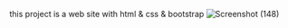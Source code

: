 this project is a web site with html & css & bootstrap
![Screenshot (148)](https://github.com/user-attachments/assets/8b5b97bd-ac0c-4d3b-9f56-2a3e2e9dc4fb)
